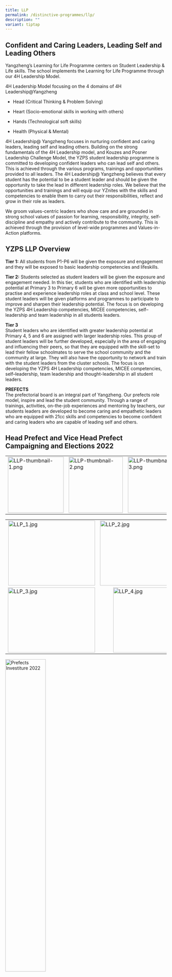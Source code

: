 ```yaml
---
title: LLP
permalink: /distinctive-programmes/llp/
description: ""
variant: tiptap
---
```

<h2>Confident and Caring Leaders, Leading Self and Leading Others</h2>
<p>Yangzheng’s Learning for Life Programme centers on Student Leadership
&amp; Life skills. The school implements the Learning for Life Programme
through our 4H Leadership Model.</p>
<p>4H Leadership Model focusing on the 4 domains of 4H Leadership@Yangzheng</p>
<ul data-tight="true" class="tight">
<li>
<p>Head (Critical Thinking &amp; Problem Solving)</p>
</li>
<li>
<p>Heart (Socio-emotional skills in working with others)</p>
</li>
<li>
<p>Hands (Technological soft skills)</p>
</li>
<li>
<p>Health (Physical &amp; Mental)</p>
</li>
</ul>
<p>4H Leadership@ Yangzheng focuses in nurturing confident and caring leaders,
leading self and leading others. Building on the strong fundamentals of
the 4H Leadership model, and Kouzes and Posner Leadership Challenge Model,
the YZPS student leadership programme is committed to developing confident
leaders who can lead self and others. This is achieved through the various
programs, trainings and opportunities provided to all leaders. The 4H Leadership@
Yangzheng believes that every student has the potential to be a student
leader and should be given the opportunity to take the lead in different
leadership roles. We believe that the opportunities and trainings and will
equip our YZnites with the skills and competencies to enable them to carry
out their responsibilities, reflect and grow in their role as leaders.</p>
<p>We groom values-centric leaders who show care and are grounded in strong
school values of passion for learning, responsibility, integrity, self-discipline
and empathy and actively contribute to the community. This is achieved
through the provision of level-wide programmes and Values-in-Action platforms.</p>
<h2>YZPS LLP Overview</h2>
<p><strong>Tier 1:</strong>&nbsp;All students from P1-P6 will be given the
exposure and engagement and they will be exposed to basic leadership competencies
and lifeskills.</p>
<p><strong>Tier 2:</strong>&nbsp;Students selected as student leaders will
be given the exposure and engagement needed. In this tier, students who
are identified with leadership potential at Primary 3 to Primary 6 will
be given more opportunities to practise and experience leadership roles
at class and school level. These student leaders will be given platforms
and programmes to participate to improve and sharpen their leadership potential.
The focus is on developing the YZPS 4H Leadership competencies, MICEE competencies,
self–leadership and team leadership in all students leaders.</p>
<p><strong>Tier 3</strong> 
<br>Student leaders who are identified with greater leadership potential at
Primary 4, 5 and 6 are assigned with larger leadership roles. This group
of student leaders will be further developed, especially in the area of
engaging and influencing their peers, so that they are equipped with the
skill-set to lead their fellow schoolmates to serve the school community
and the community at large. They will also have the opportunity to network
and train with the student leaders from the cluster schools. The focus
is on developing the YZPS 4H Leadership competencies, MICEE competencies,
self–leadership, team leadership and thought-leadership in all student
leaders.</p>
<p><strong>PREFECTS</strong> 
<br>The prefectorial board is an integral part of Yangzheng. Our prefects
role model, inspire and lead the student community. Through a range of
trainings, activities, on-the-job experiences and mentoring by teachers,
our students leaders are developed to become caring and empathetic leaders
who are equipped with 21cc skills and competencies to become confident
and caring leaders who are capable of leading self and others.</p>
<h2>Head Prefect and Vice Head Prefect Campaigning and Elections 2022</h2>
<table style="minWidth: 125px">
<colgroup>
<col>
<col>
<col>
<col>
<col>
</colgroup>
<tbody>
<tr>
<td rowspan="1" colspan="1">
<div class="isomer-image-wrapper">
<img style="margin: auto; outline: 0px; padding: 0px; border: none; max-width: 100%; clear: both; display: block; width: 174px; height: 175px;" height="auto" width="100%" alt="LLP-thumbnail-1.png" src="/images/LLP-thumbnail-1.png">
</div>
</td>
<td rowspan="1" colspan="1">
<div class="isomer-image-wrapper">
<img style="margin: auto; outline: 0px; padding: 0px; border: none; max-width: 100%; clear: both; display: block; width: 169px; height: 175px;" height="auto" width="100%" alt="LLP-thumbnail-2.png" src="/images/LLP-thumbnail-2.png">
</div>
</td>
<td rowspan="1" colspan="1">
<div class="isomer-image-wrapper">
<img style="margin: auto; outline: 0px; padding: 0px; border: none; max-width: 100%; clear: both; display: block; width: 178px; height: 175px;" height="auto" width="100%" alt="LLP-thumbnail-3.png" src="/images/LLP-thumbnail-3.png">
</div>
</td>
<td rowspan="1" colspan="1">
<div class="isomer-image-wrapper">
<img style="margin: auto; outline: 0px; padding: 0px; border: none; max-width: 100%; clear: both; display: block; width: 163px; height: 175px;" height="auto" width="100%" alt="LLP-thumbnail-4.png" src="/images/LLP-thumbnail-4.png">
</div>
</td>
<td rowspan="1" colspan="1">
<div class="isomer-image-wrapper">
<img style="margin: auto; outline: 0px; padding: 0px; border: none; max-width: 100%; clear: both; display: block; width: 138px; height: 175px;" height="auto" width="100%" alt="LLP-thumbnail-5.png" src="/images/LLP-thumbnail-5.png">
</div>
</td>
</tr>
</tbody>
</table>
<table style="minWidth: 50px">
<colgroup>
<col>
<col>
</colgroup>
<tbody>
<tr>
<td rowspan="1" colspan="1">
<div class="isomer-image-wrapper">
<img style="margin: auto; outline: 0px; padding: 0px; border: none; max-width: 100%; clear: both; display: block; width: 271px; height: 203px;" height="auto" width="100%" alt="LLP_1.jpg" src="/images/LLP_1.jpeg">
</div>
</td>
<td rowspan="1" colspan="1">
<div class="isomer-image-wrapper">
<img style="margin: auto; outline: 0px; padding: 0px; border: none; max-width: 100%; clear: both; display: block; width: 272px; height: 203px;" height="auto" width="100%" alt="LLP_2.jpg" src="/images/LLP_2.jpeg">
</div>
</td>
</tr>
<tr>
<td rowspan="1" colspan="1">
<div class="isomer-image-wrapper">
<img style="margin: auto; outline: 0px; padding: 0px; border: none; max-width: 100%; clear: both; display: block; width: 272px; height: 203px;" height="auto" width="100%" alt="LLP_3.jpg" src="/images/LLP_3.jpeg">
</div>
</td>
<td rowspan="1" colspan="1">
<div class="isomer-image-wrapper">
<img style="margin: auto; outline: 0px; padding: 0px; border: none; max-width: 100%; clear: both; display: block; width: 190px; height: 203px;" height="auto" width="100%" alt="LLP_4.jpg" src="/images/LLP_4.jpeg">
</div>
</td>
</tr>
</tbody>
</table>
<div class="isomer-image-wrapper">
<img style="width:50%;" height="auto" width="100%" alt="Prefects Investiture 2022" src="/images/Prefects%20Investiture%202022.jpeg">
</div>
<p>
<br>
</p>
<p>This year, 44 prefects and 7 prefect leaders went through the Prefects
Investiture. The Prefect leaders had the opportunity to go through the
election process where they had to campaign, make a speech and perform
confidently in an interview by the school leaders.</p>
<p>We take great pleasure in announcing the results:</p>
<table style="minWidth: 50px">
<colgroup>
<col>
<col>
</colgroup>
<tbody>
<tr>
<td rowspan="1" colspan="1">
<p><strong>Head Prefect:</strong>
</p>
</td>
<td rowspan="1" colspan="1">
<p>L TARUN</p>
</td>
</tr>
<tr>
<td rowspan="1" colspan="1">
<p><strong>Vice Head Prefect:</strong>
</p>
</td>
<td rowspan="1" colspan="1">
<p>OH YU TONG</p>
</td>
</tr>
<tr>
<td rowspan="1" colspan="1">
<p><strong>Prefect Leaders:</strong>
</p>
</td>
<td rowspan="1" colspan="1">
<p>ARLYNN LEE YI LIN</p>
<p>FOO YUHAN</p>
<p>LEE JOEY</p>
<p>RAMESH PRASHITHA</p>
<p>TAN XUAN RU</p>
</td>
</tr>
</tbody>
</table>
<h2>Head Prefect and Vice Head Prefect Campaigning and Elections 2023</h2>
<p>In 2023 , 69 prefects and 7 prefect leaders went through the Prefects
Investiture. The Prefect leaders were given the chance to participate in
the election procedure, which entailed campaigning, delivering speeches,
and confidently facing interviews conducted by the school leaders. Each
Prefect selected a unique campaign symbol to represent themselves during
their campaigns.</p>
<p></p>
<div class="isomer-image-wrapper">
<img style="width: 100%" height="auto" width="100%" alt="" src="/images/pupils_leader_1.png">
</div>
<div class="isomer-image-wrapper">
<img style="width: 100%" height="auto" width="100%" alt="" src="/images/pupils_leader_2.png">
</div>
<div class="isomer-image-wrapper">
<img style="width: 100%" height="auto" width="100%" alt="" src="/images/pupils_leader_3.png">
</div>
<p>We take great pleasure in announcing the results:</p>
<div class="isomer-image-wrapper">
<img style="width: 100%" height="auto" width="100%" alt="" src="/images/pupils_leader_4.png">
</div>
<h2>Head Prefect and Vice Head Prefect Campaigning and Elections 2024</h2>
<p>In 2024 , 43 prefects and 7 prefect leaders went through the Prefects
Investiture. The Prefect leaders were given the chance to participate in
the election procedure, which entailed campaigning, delivering speeches,
and confidently facing interviews conducted by the school leaders. Each
Prefect selected a unique campaign symbol to represent themselves during
their campaigns.</p>
<p></p>
<div class="isomer-image-wrapper">
<img style="width: 100%" height="auto" width="100%" alt="" src="/images/pupils_leader_5.png">
</div>
<div class="isomer-image-wrapper">
<img style="width: 100%" height="auto" width="100%" alt="" src="/images/pupils_leader_6.png">
</div>
<div class="isomer-image-wrapper">
<img style="width: 100%" height="auto" width="100%" alt="" src="/images/pupils_leader_7.png">
</div>
<div class="isomer-image-wrapper">
<img style="width: 100%" height="auto" width="100%" alt="" src="/images/pupils_leader_8.png">
</div>
<p>We take great pleasure in announcing the results:</p>
<div class="isomer-image-wrapper">
<img style="width: 100%" height="auto" width="100%" alt="" src="/images/pupils_leader_9.png">
</div>
<div class="isomer-image-wrapper">
<img style="width: 100%" height="auto" width="100%" alt="" src="/images/pupils_leader_10.png">
</div>
<p>During the campaign, supporters conveyed their unwavering support for
the candidates by writing encouraging messages and notes, rallying for
support, and creating posters to endorse them.</p>
<p></p>
<div class="isomer-image-wrapper">
<img style="width: 100%" height="auto" width="100%" alt="" src="/images/pupils_leader_11.png">
</div>
<h2>Cyber Wellness Leaders</h2>
<p>YZPS Cyber Wellness Leaders must lead by example, be role models by understanding
their roles as CW Leaders and gain greater awareness of Cyber Wellness
related issues.</p>
<p>YZPS Cyber Wellness Leaders will serve as agents of change in the school
by</p>
<ul data-tight="true" class="tight">
<li>
<p>Promoting Cyber Wellness among YZnites</p>
</li>
<li>
<p>Raising awareness of Cyber safety issues among YZnites</p>
</li>
</ul>
<p>Through their active involvement, the Cyber Wellness Leaders will influence
fellow YZnites to behave and respond to Cyber Wellness related matters
in ways befitting of a Responsible Yznite and a Caring Friend.</p>
<h2>Cyber Wellness Leaders Training</h2>
<p>P5 and P6 Cyber Wellness leaders attended the Cyber-Wellness Leaders Training.
The Cyber Wellness leaders learnt about the importance of their roles and
to see themselves as agents of change in the school. Through the training,
the leaders also gained greater awareness and knowledge of cyber wellness
related issues such as managing device usage and cyber bullying.</p>
<table style="minWidth: 75px">
<colgroup>
<col>
<col>
<col>
</colgroup>
<tbody>
<tr>
<td rowspan="1" colspan="1">
<div class="isomer-image-wrapper">
<img style="margin: auto; outline: 0px; padding: 0px; border: none; max-width: 100%; clear: both; display: block; width: 161px; height: 249px;" height="auto" width="100%" alt="Cyber Wellness Leaders Training_1.png" src="/images/Cyber%20Wellness%20Leaders%20Training_1.png">
</div>
</td>
<td rowspan="1" colspan="1">
<div class="isomer-image-wrapper">
<img style="margin: auto; outline: 0px; padding: 0px; border: none; max-width: 100%; clear: both; display: block; width: 147px; height: 249px;" height="auto" width="100%" alt="Cyber Wellness Leaders Training_2.png" src="/images/Cyber%20Wellness%20Leaders%20Training_2.png">
</div>
</td>
<td rowspan="1" colspan="1">
<div class="isomer-image-wrapper">
<img style="margin: auto; outline: 0px; padding: 0px; border: none; max-width: 100%; clear: both; display: block; width: 183px; height: 249px;" height="auto" width="100%" alt="Cyber Wellness Leaders Training_3.png" src="/images/Cyber%20Wellness%20Leaders%20Training_3.png">
</div>
</td>
</tr>
</tbody>
</table>
<div class="isomer-image-wrapper">
<img style="width:50%;" height="auto" width="100%" alt="Internet Addiction - Managing Our Device Usage" src="/images/Internet%20Addiction%20-%20Managing%20Our%20Device%20Usage.jpeg">
</div>
<p>
<br>
</p>
<h2>YZnites’ Voice</h2>
<p>In 2021, the Prefects embarked on a project to understand and improve
Recess Experience in Yangzheng using Design Thinking.</p>
<p>As part of the project, pupils were interviewed and invited to participate
in a survey and given the opportunity to vote for the suggestions of their
choice.</p>
<p>The Prefects then got into teams to implement the suggestions in in 2021
and 2022.</p>
<table style="minWidth: 75px">
<colgroup>
<col>
<col>
<col>
</colgroup>
<tbody>
<tr>
<td rowspan="1" colspan="1">
<div class="isomer-image-wrapper">
<img style="margin: auto; outline: 0px; padding: 0px; border: none; max-width: 100%; clear: both; display: block; width: 288px; height: 234px;" height="auto" width="100%" alt="Yznites Voice_1.png" src="/images/Yznites%20Voice_1.png">
</div>
</td>
<td rowspan="1" colspan="1">
<div class="isomer-image-wrapper">
<img style="margin: auto; outline: 0px; padding: 0px; border: none; max-width: 100%; clear: both; display: block; width: 301px; height: 234px;" height="auto" width="100%" alt="Yznites Voice_2.jpg" src="/images/Yznites%20Voice_2.jpeg">
</div>
</td>
<td rowspan="1" colspan="1">
<div class="isomer-image-wrapper">
<img style="margin: auto; outline: 0px; padding: 0px; border: none; max-width: 100%; clear: both; display: block; width: 207px; height: 234px;" height="auto" width="100%" alt="Yznites Voice_3.jpg" src="/images/Yznites%20Voice_3.jpeg">
</div>
</td>
</tr>
</tbody>
</table>
<ul data-tight="true" class="tight">
<li>
<p>Bean bags, skipping ropes, cones, soft balls and traditional games like
five stones, chapteh etc were provided by the school for UPLAY.</p>
</li>
<li>
<p>Pupils got to pre-order the food before recess to reduce the waiting time
to buy food during recess.</p>
</li>
<li>
<p>Pupils got to watch documentaries, cartoons and listen to music in the
school canteen during recess and lunch.</p>
</li>
</ul>
<h2>Digital Portfolio for Leaders</h2>
<p>This year the leaders have embarked on a journey to create Digital Portfolio
which will capture their learning as leaders, chart their growth, build
their skills and knowledge, and enhance creativity over time. By building
their individual Digital portfolios the leaders will gain the autonomy
and responsibility to develop their own digital portfolios, which allows
them to own their learning and development.</p>
<p>During the process, Leaders will be also be taught how to use Google slides
and Canva etc to build their Digital Portfolios to enhance the leaders’
technological skills.</p>
<table style="minWidth: 100px">
<colgroup>
<col>
<col>
<col>
<col>
</colgroup>
<tbody>
<tr>
<td rowspan="1" colspan="1">
<div class="isomer-image-wrapper">
<img style="margin: auto; outline: 0px; padding: 0px; border: none; max-width: 100%; clear: both; display: block; width: 162px; height: 235px;" height="auto" width="100%" alt="Digital Portfolio for Leaders_1.jpg" src="/images/Digital%20Portfolio%20for%20Leaders_1.jpeg">
</div>
</td>
<td rowspan="1" colspan="1">
<div class="isomer-image-wrapper">
<img style="margin: auto; outline: 0px; padding: 0px; border: none; max-width: 100%; clear: both; display: block; width: 197px; height: 235px;" height="auto" width="100%" alt="Digital Portfolio for Leaders_2.png" src="/images/Digital%20Portfolio%20for%20Leaders_2.png">
</div>
</td>
<td rowspan="1" colspan="1">
<div class="isomer-image-wrapper">
<img style="margin: auto; outline: 0px; padding: 0px; border: none; max-width: 100%; clear: both; display: block; width: 183px; height: 235px;" height="auto" width="100%" alt="Digital Portfolio for Leaders_5.jpg" src="/images/Digital%20Portfolio%20for%20Leaders_5.jpeg">
</div>
</td>
<td rowspan="1" colspan="1">
<div class="isomer-image-wrapper">
<img style="margin: auto; outline: 0px; padding: 0px; border: none; max-width: 100%; clear: both; display: block; width: 149px; height: 235px;" height="auto" width="100%" alt="Digital Portfolio for Leaders_6.jpg" src="/images/Digital%20Portfolio%20for%20Leaders_6.jpeg">
</div>
</td>
</tr>
</tbody>
</table>
<table style="minWidth: 50px">
<colgroup>
<col>
<col>
</colgroup>
<tbody>
<tr>
<td rowspan="1" colspan="1">
<div class="isomer-image-wrapper">
<img style="margin: auto; outline: 0px; padding: 0px; border: none; max-width: 100%; clear: both; display: block; width: 336px; height: 235px;" height="auto" width="100%" alt="Digital Portfolio for Leaders_3.png" src="/images/Digital%20Portfolio%20for%20Leaders_3.png">
</div>
</td>
<td rowspan="1" colspan="1">
<div class="isomer-image-wrapper">
<img style="margin: auto; outline: 0px; padding: 0px; border: none; max-width: 100%; clear: both; display: block; width: 314px; height: 235px;" height="auto" width="100%" alt="Digital Portfolio for Leaders_4.png" src="/images/Digital%20Portfolio%20for%20Leaders_4.png">
</div>
</td>
</tr>
</tbody>
</table>
<p>P6 Prefects attended the Digital Portfolio for leaders sharing. The Prefect
leaders shared their Digital Portfolio with the P6 Prefects. Our Ex-Head-Prefect
2021, Anushkka and Vice Head-Prefect 2021, Riven shared their DSA experience
(Leadership) and their leadership journey in YZPS and in their respective
secondary schools.</p>
<h2>Teambuilding and Problem Solving</h2>
<table style="minWidth: 50px">
<colgroup>
<col>
<col>
</colgroup>
<tbody>
<tr>
<td rowspan="1" colspan="1">
<div class="isomer-image-wrapper">
<img style="margin: auto; outline: 0px; padding: 0px; border: none; max-width: 100%; clear: both; display: block; width: 175px; height: 264px;" height="auto" width="100%" alt="Teambuilding and Problem Solving_1.jpg" src="/images/Teambuilding%20and%20Problem%20Solving_1.jpeg">
</div>
</td>
<td rowspan="1" colspan="1">
<div class="isomer-image-wrapper">
<img style="margin: auto; outline: 0px; padding: 0px; border: none; max-width: 100%; clear: both; display: block; width: 226px; height: 264px;" height="auto" width="100%" alt="Teambuilding and Problem Solving_2.png" src="/images/Teambuilding%20and%20Problem%20Solving_2.png">
</div>
</td>
</tr>
</tbody>
</table>
<p>Leaders participated in a teambuilding session where they were required
to problem solve to overcome a Domino Challenge.</p>
<h2>Lifeskills@YZPS for P1, P2 and P3 pupils</h2>
<p>Lifeskills@YZPS aims to build abilities for adaptive and positive behaviour
that enable YZnites to deal effectively with the demands and challenges
of everyday life. The Lifeskills Workshops for P1, P2 and P3 pupils covered
personal safety, basic first aid skills, critical and analytical thinking,
problem solving, having empathy towards others, building teamwork, effective
communication and collaboration with one another. Students are also equipped
with technological skills on how to use digital devices to interact and
complete tasks using computer-based technologies.</p>
<table style="minWidth: 75px">
<colgroup>
<col>
<col>
<col>
</colgroup>
<tbody>
<tr>
<td rowspan="1" colspan="1">
<div class="isomer-image-wrapper">
<img style="margin: auto; outline: 0px; padding: 0px; border: none; max-width: 100%; clear: both; display: block; width: 271px; height: 215px;" height="auto" width="100%" alt="LifeskillsYZPS_1.jpg" src="/images/LifeskillsYZPS_1.jpeg">
</div>
</td>
<td rowspan="1" colspan="1">
<div class="isomer-image-wrapper">
<img style="margin: auto; outline: 0px; padding: 0px; border: none; max-width: 100%; clear: both; display: block; width: 182px; height: 215px;" height="auto" width="100%" alt="LifeskillsYZPS_2.jpg" src="/images/LifeskillsYZPS_2.jpeg">
</div>
</td>
<td rowspan="1" colspan="1">
<div class="isomer-image-wrapper">
<img style="margin: auto; outline: 0px; padding: 0px; border: none; max-width: 100%; clear: both; display: block; width: 162px; height: 215px;" height="auto" width="100%" alt="LifeskillsYZPS_3.jpg" src="/images/LifeskillsYZPS_3.jpeg">
</div>
</td>
</tr>
</tbody>
</table>
<p>P1, P2 and P3 pupils participated in the Lifeskills Training Programme.</p>
<h2>P4 Prefect Training</h2>
<p>On 1 July, the P4 prefects attended a training to learn more about 4H
Leadership@Yangzheng. During the training, the P4 prefects participated
in teambuilding activities where they were required to think creatively
and communicate with one another to overcome the given challenges.</p>
<table style="minWidth: 75px">
<colgroup>
<col>
<col>
<col>
</colgroup>
<tbody>
<tr>
<td rowspan="1" colspan="1">
<div class="isomer-image-wrapper">
<img style="margin: 0px 10px 0px 0px; outline: 0px; padding: 0px; border: none; max-width: 100%; float: left; width: 299px; height: 189px;" height="auto" width="100%" alt="P4 Prefect Training_01.jpg" src="/images/P4%20Prefect%20Training_01.jpeg">
</div>
<p>
<br>
</p>
</td>
<td rowspan="1" colspan="1">
<div class="isomer-image-wrapper">
<img style="margin: 0px 10px 0px 0px; outline: 0px; padding: 0px; border: none; max-width: 100%; float: left;" height="auto" width="100%" alt="P4 Prefect Training_02.jpg" src="/images/P4%20Prefect%20Training_02.jpeg">
</div>
<p>
<br>
</p>
</td>
<td rowspan="1" colspan="1">
<div class="isomer-image-wrapper">
<img style="margin: 0px 10px 0px 0px; outline: 0px; padding: 0px; border: none; max-width: 100%; float: left;" height="auto" width="100%" alt="P4 Prefect Training_03.jpg" src="/images/P4%20Prefect%20Training_03.jpeg">
</div>
<p>
<br>
</p>
</td>
</tr>
</tbody>
</table>
<p></p>
